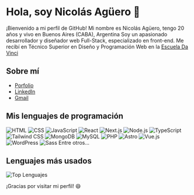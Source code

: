 # Hola, soy Nicolás Agüero 👋

¡Bienvenido a mi perfil de GitHub! Mi nombre es Nicolás Agüero, tengo 20 años y vivo en Buenos Aires (CABA), Argentina
Soy un apasionado desarrollador y diseñador web Full-Stack, especializado en front-end.
Me recibí en Técnico Superior en Diseño y Programación Web en la [Escuela Da Vinci](https://davinci.edu.ar/carreras/desarrollo-web-y-mobile)

## Sobre mí

- [Porfolio](https://nicolas-aguero-porfolio.vercel.app/)
- [LinkedIn](https://github.com/nicolasAguero99)
- [Gmail](mailto:aguero.nicolas2003@gmail.com)

## Mis lenguajes de programación

![HTML](https://img.shields.io/badge/-HTML5-E34F26?logo=html5&logoColor=white&style=for-the-badge)
![CSS](https://img.shields.io/badge/-CSS3-1572B6?logo=css3&logoColor=white&style=for-the-badge)
![JavaScript](https://img.shields.io/badge/-JavaScript-F7DF1E?logo=javascript&logoColor=white&style=for-the-badge)
![React](https://img.shields.io/badge/-React-61DAFB?logo=react&logoColor=white&style=for-the-badge)
![Next.js](https://img.shields.io/badge/-Next.js-000000?logo=next.js&logoColor=white&style=for-the-badge)
![Node.js](https://img.shields.io/badge/-Node.js-339933?logo=node.js&logoColor=white&style=for-the-badge)
![TypeScript](https://img.shields.io/badge/-TypeScript-3178C6?logo=typescript&logoColor=white&style=for-the-badge)
![Tailwind CSS](https://img.shields.io/badge/-Tailwind_CSS-38B2AC?logo=tailwind-css&logoColor=white&style=for-the-badge)
![MongoDB](https://img.shields.io/badge/-MongoDB-47A248?logo=mongodb&logoColor=white&style=for-the-badge)
![MySQL](https://img.shields.io/badge/-MySQL-4479A1?logo=mysql&logoColor=white&style=for-the-badge)
![PHP](https://img.shields.io/badge/-PHP-777BB4?logo=php&logoColor=white&style=for-the-badge)
![Astro](https://img.shields.io/badge/-Astro-05122A?logo=astro&logoColor=white&style=for-the-badge)
![Vue.js](https://img.shields.io/badge/-Vue.js-4FC08D?logo=vue.js&logoColor=white&style=for-the-badge)
![WordPress](https://img.shields.io/badge/-WordPress-21759B?logo=wordpress&logoColor=white&style=for-the-badge)
![Sass](https://img.shields.io/badge/-Sass-CC6699?logo=sass&logoColor=white&style=for-the-badge)
Entre otros...

## Lenguajes más usados

![Top Lenguajes](https://github-readme-stats.vercel.app/api/top-langs/?username=nicolasAguero99)

¡Gracias por visitar mi perfil! 😄
